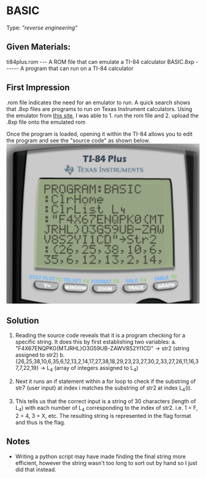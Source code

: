 # BASIC
Type:  _"reverse engineering"_

## Given Materials:
ti84plus.rom --- A ROM file that can emulate a TI-84 calculator
BASIC.8xp ------ A program that can run on a TI-84 calculator

## First Impression
.rom file indicates the need for an emulator to run. A quick search shows that .8xp files are programs to run on Texas Instrument calculators. Using the emulator from [this site](https://www.cemetech.net/projects/jstified/), I was able to 
    1. run the rom file and 
    2. upload the .8xp file onto the emulated rom

Once the program is loaded, opening it within the TI-84 allows you to edit the program and see the "source code" as shown below.
!["BASIC.8xp program under Edit mode in calculator."](./images/BASIC-1.png)

## Solution
1. Reading the source code reveals that it is a program checking for a specific string. It does this by first establishing two variables:
    a. "F4X67ENQPK0{MTJRHL}O3G59UB-ZAWV8S2YI1CD" -> str2 (string assigned to str2)
    b. {26,25,38,10,6,35,6,12,13,2,14,17,27,38,18,29,23,23,27,30,2,33,27,26,11,16,37,7,22,19} -> L<sub>4</sub> (array of integers assigned to L<sub>4</sub>)

2. Next it runs an if statement within a for loop to check if the substring of str7 (user input) at index i matches the substring of str2 at index L<sub>4</sub>(i).

3. This tells us that the correct input is a string of 30 characters (length of L<sub>4</sub>) with each number of L<sub>4</sub> corresponding to the index of str2. i.e. 1 = F, 2 = 4, 3 = X, etc. The resulting string is represented in the flag format and thus is the flag. 

## Notes
- Writing a python script may have made finding the final string more efficient, however the string wasn't too long to sort out by hand so I just did that instead. 